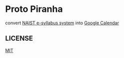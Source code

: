 # Proto Piranha

convert [NAIST e-syllabus system](https://syllabus.naist.jp/) into [Google Calendar](https://calendar.google.com/calendar/u/0?cid=MGU2Ym1vczJ2dHV1aG1hNmJvcDF2a2RwcW9AZ3JvdXAuY2FsZW5kYXIuZ29vZ2xlLmNvbQ)

## LICENSE

[MIT](./LICENSE)
